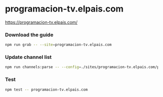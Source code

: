 # programacion-tv.elpais.com

https://programacion-tv.elpais.com/

### Download the guide

```sh
npm run grab -- --site=programacion-tv.elpais.com
```

### Update channel list

```sh
npm run channels:parse -- --config=./sites/programacion-tv.elpais.com/programacion-tv.elpais.com.config.js --output=./sites/programacion-tv.elpais.com/programacion-tv.elpais.com.channels.xml
```

### Test

```sh
npm test -- programacion-tv.elpais.com
```
